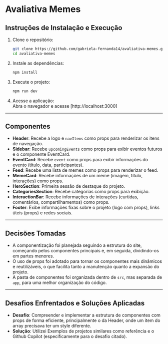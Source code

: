 # Avaliativa Memes

## Instruções de Instalação e Execução

1. Clone o repositório:
    ```bash
    git clone https://github.com/gabriela-fernanda14/avaliativa-memes.git
    cd avaliativa-memes
    ```

2. Instale as dependências:
    ```bash
    npm install
    ```

3. Execute o projeto:
    ```bash
    npm run dev
    ```

4. Acesse a aplicação:  
    Abra o navegador e acesse [http://localhost:3000]

---

## Componentes

- **Header**: Recebe a logo e `navItems` como props para renderizar os itens de navegação.
- **Sidebar**: Recebe `upcomingEvents` como props para exibir eventos futuros e o componente EventCard.
- **EventCard**: Recebe `event` como props para exibir informações do evento (título, data, participantes).
- **Feed**: Recebe uma lista de memes como props para renderizar o feed.
- **MemeCard**: Recebe informações de um meme (imagem, título, interações) como props.
- **HeroSection**: Primeira sessão de destaque do projeto.
- **CategoriesSection**: Recebe categorias como props para exibição.
- **InteractionBar**: Recebe informações de interações (curtidas, comentários, compartilhamentos) como props.
- **Footer**: Exibe informações fixas sobre o projeto (logo com props), links úteis (props) e redes sociais.

---

## Decisões Tomadas

- A componentização foi planejada seguindo a estrutura do site, começando pelos componentes principais e, em seguida, dividindo-os em partes menores.  
- O uso de props foi adotado para tornar os componentes mais dinâmicos e reutilizáveis, o que facilita tanto a manutenção quanto a expansão do projeto.  
- A pasta de componentes foi organizada dentro de `src`, mas separada de `app`, para uma melhor organização do código.

---

## Desafios Enfrentados e Soluções Aplicadas

- **Desafio**: Compreender e implementar a estrutura de componentes com props de forma eficiente, principalmente o da Header, onde um item do array precisava ter um style diferente.  
-  **Solução**: Utilizei Exemplos de projetos similares como referência e o Github Copilot (especificamente para o desafio citado).
